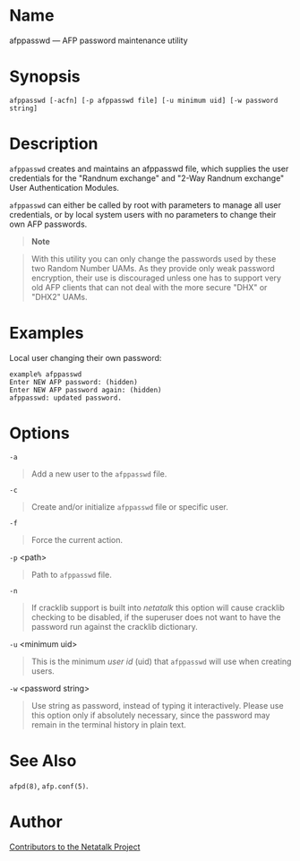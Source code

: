 # Name

afppasswd — AFP password maintenance utility

# Synopsis

`afppasswd [-acfn] [-p afppasswd file] [-u minimum uid] [-w password string]`

# Description

`afppasswd` creates and maintains an afppasswd file, which supplies the
user credentials for the "Randnum exchange" and "2-Way Randnum exchange"
User Authentication Modules.

`afppasswd` can either be called by root with parameters to manage all
user credentials, or by local system users with no parameters to change
their own AFP passwords.

> **Note**

> With this utility you can only change the passwords used by these two
Random Number UAMs. As they provide only weak password encryption, their
use is discouraged unless one has to support very old AFP clients that
can not deal with the more secure "DHX" or "DHX2" UAMs.

# Examples

Local user changing their own password:

    example% afppasswd
    Enter NEW AFP password: (hidden)
    Enter NEW AFP password again: (hidden)
    afppasswd: updated password.

# Options

`-a`

> Add a new user to the `afppasswd` file.

`-c`

> Create and/or initialize `afppasswd` file or specific user.

`-f`

> Force the current action.

`-p` \<path\>

> Path to `afppasswd` file.

`-n`

> If cracklib support is built into *netatalk* this option will cause
cracklib checking to be disabled, if the superuser does not want to have
the password run against the cracklib dictionary.

`-u` \<minimum uid\>

> This is the minimum *user id* (uid) that `afppasswd` will use when
creating users.

`-w` \<password string\>

> Use string as password, instead of typing it interactively. Please use
this option only if absolutely necessary, since the password may remain
in the terminal history in plain text.

# See Also

`afpd(8)`, `afp.conf(5)`.

# Author

[Contributors to the Netatalk Project](https://netatalk.io/contributors)
